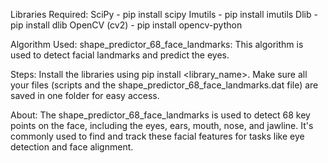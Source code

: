 Libraries Required:
SciPy - pip install scipy
Imutils - pip install imutils
Dlib - pip install dlib
OpenCV (cv2) - pip install opencv-python

Algorithm Used:
shape_predictor_68_face_landmarks: This algorithm is used to detect facial landmarks and predict the eyes.

Steps:
Install the libraries using pip install <library_name>.
Make sure all your files (scripts and the shape_predictor_68_face_landmarks.dat file) are saved in one folder for easy access.

About:
The shape_predictor_68_face_landmarks is used to detect 68 key points on the face, including the eyes, ears, mouth, nose, and jawline. 
It's commonly used to find and track these facial features for tasks like eye detection and face alignment.
